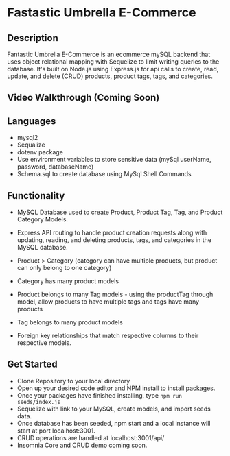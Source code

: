 # Fastastic Umbrella E-Commerce

## Description
Fantastic Umbrella E-Commerce is an ecommerce mySQL backend that uses object relational mapping with Sequelize to limit writing queries to the database. It's built on Node.js using Express.js for api calls to create, read, update, and delete (CRUD) products, product tags, tags, and categories.

## Video Walkthrough (Coming Soon)

## Languages
* mysql2
* Sequalize
* dotenv package
* Use environment variables to store sensitive data (mySql userName, password, databaseName)
* Schema.sql to create database using MySql Shell Commands

## Functionality
* MySQL Database used to create Product, Product Tag, Tag, and Product Category Models.

* Express API routing to handle product creation requests along with updating, reading, and deleting products, tags, and categories in the MySQL database.

* Product > Category (category can have multiple products, but product can only belong to one category)

* Category has many product models

* Product belongs to many Tag models - using the productTag through model, allow products to have multiple tags and tags have many products

* Tag belongs to many product models

* Foreign key relationships that match respective columns to their respective models.

## Get Started
* Clone Repository to your local directory
* Open up your desired code editor and NPM install to install packages.
* Once your packages have finished installing, type `npm run seeds/index.js`
* Sequelize with link to your MySQL, create models, and import seeds data.
* Once database has been seeded, npm start and a local instance will start at port localhost:3001.
* CRUD operations are handled at localhost:3001/api/
* Insomnia Core and CRUD demo coming soon.


